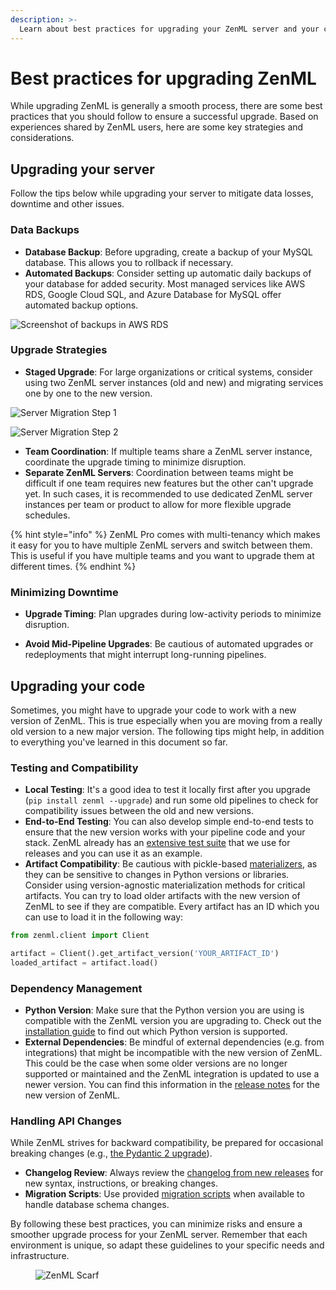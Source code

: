 ```yaml
---
description: >-
  Learn about best practices for upgrading your ZenML server and your code.
---
```


# Best practices for upgrading ZenML

While upgrading ZenML is generally a smooth process, there are some best practices that you should follow to ensure a successful upgrade. Based on experiences shared by ZenML users, here are some key strategies and considerations.

## Upgrading your server

Follow the tips below while upgrading your server to mitigate data losses, downtime and other issues.

### Data Backups

- **Database Backup**: Before upgrading, create a backup of your MySQL database. This allows you to rollback if necessary.
- **Automated Backups**: Consider setting up automatic daily backups of your database for added security. Most managed services like AWS RDS, Google Cloud SQL, and Azure Database for MySQL offer automated backup options.

![Screenshot of backups in AWS RDS](../../.gitbook/assets/aws-rds-backups.png)

### Upgrade Strategies

- **Staged Upgrade**: For large organizations or critical systems, consider using two ZenML server instances (old and new) and migrating services one by one to the new version.

![Server Migration Step 1](../../.gitbook/assets/server_migration_1.png)


![Server Migration Step 2](../../.gitbook/assets/server_migration_2.png)

- **Team Coordination**: If multiple teams share a ZenML server instance, coordinate the upgrade timing to minimize disruption.
- **Separate ZenML Servers**: Coordination between teams might be difficult if one team requires new features but the other can't upgrade yet. In such cases, it is recommended to use dedicated ZenML server instances per team or product to allow for more flexible upgrade schedules.

{% hint style="info" %}
ZenML Pro comes with multi-tenancy which makes it easy for you to have multiple ZenML servers and switch between them. This is useful if you have multiple teams and you want to upgrade them at different times.
{% endhint %}

### Minimizing Downtime

- **Upgrade Timing**: Plan upgrades during low-activity periods to minimize disruption.

- **Avoid Mid-Pipeline Upgrades**: Be cautious of automated upgrades or redeployments that might interrupt long-running pipelines.

## Upgrading your code

Sometimes, you might have to upgrade your code to work with a new version of ZenML. This is true especially when you are moving from a really old version to a new major version. The following tips might help, in addition to everything you've learned in this document so far.

### Testing and Compatibility

- **Local Testing**: It's a good idea to test it locally first after you upgrade (`pip install zenml --upgrade`) and run some old pipelines to check for compatibility issues between the old and new versions.
- **End-to-End Testing**: You can also develop simple end-to-end tests to ensure that the new version works with your pipeline code and your stack. ZenML already has an [extensive test suite](https://github.com/zenml-io/zenml/tree/main/tests) that we use for releases and you can use it as an example.
- **Artifact Compatibility**: Be cautious with pickle-based [materializers](https://docs.zenml.io//how-to/data-artifact-management/handle-data-artifacts/handle-custom-data-types), as they can be sensitive to changes in Python versions or libraries. Consider using version-agnostic materialization methods for critical artifacts. You can try to load older artifacts with the new version of ZenML to see if they are compatible. Every artifact has an ID which you can use to load it in the following way:

```python
from zenml.client import Client

artifact = Client().get_artifact_version('YOUR_ARTIFACT_ID')
loaded_artifact = artifact.load()
```

### Dependency Management

- **Python Version**: Make sure that the Python version you are using is compatible with the ZenML version you are upgrading to. Check out the [installation guide](https://docs.zenml.io/getting-started/installation) to find out which Python version is supported.
- **External Dependencies**: Be mindful of external dependencies (e.g. from integrations) that might be incompatible with the new version of ZenML. This could be the case when some older versions are no longer supported or maintained and the ZenML integration is updated to use a newer version. You can find this information in the [release notes](https://github.com/zenml-io/zenml/releases) for the new version of ZenML.

### Handling API Changes

While ZenML strives for backward compatibility, be prepared for occasional breaking changes (e.g., [the Pydantic 2 upgrade](https://github.com/zenml-io/zenml/releases/tag/0.60.0)).

- **Changelog Review**: Always review the [changelog from new releases](https://github.com/zenml-io/zenml/releases) for new syntax, instructions, or breaking changes.
- **Migration Scripts**: Use provided [migration scripts](migration-guide/migration-guide.md) when available to handle database schema changes.

By following these best practices, you can minimize risks and ensure a smoother upgrade process for your ZenML server. Remember that each environment is unique, so adapt these guidelines to your specific needs and infrastructure.
<!-- For scarf -->
<figure><img alt="ZenML Scarf" referrerpolicy="no-referrer-when-downgrade" src="https://static.scarf.sh/a.png?x-pxid=f0b4f458-0a54-4fcd-aa95-d5ee424815bc" /></figure>



